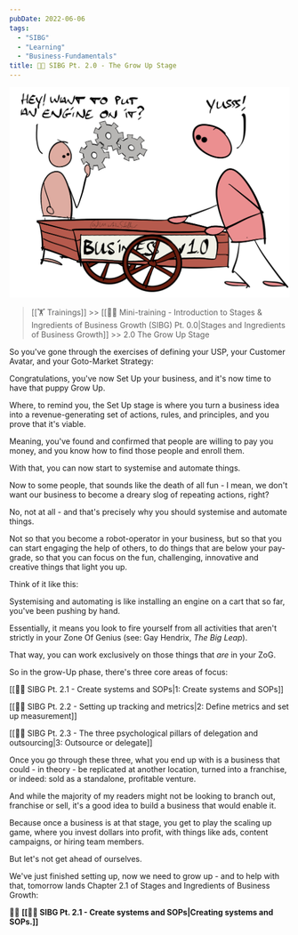 ```yaml
---
pubDate: 2022-06-06
tags:
  - "SIBG"
  - "Learning"
  - "Business-Fundamentals"
title: 👨‍🎓 SIBG Pt. 2.0 - The Grow Up Stage
---
```


![](Media/SalesFlowCoach_SIBG_Grow-Up-stage_MartinStellar.jpg)

>[[🏋️ Trainings]] >> [[👨‍🎓 Mini-training - Introduction to Stages & Ingredients of Business Growth (SIBG) Pt. 0.0|Stages and Ingredients of Business Growth]] >> 2.0 The Grow Up Stage

So you've gone through the exercises of defining your USP, your Customer Avatar, and your Goto-Market Strategy:

Congratulations, you've now Set Up your business, and it's now time to have that puppy Grow Up.

Where, to remind you, the Set Up stage is where you turn a business idea into a revenue-generating set of actions, rules, and principles, and you prove that it's viable.

Meaning, you've found and confirmed that people are willing to pay you money, and you know how to find those people and enroll them.

With that, you can now start to systemise and automate things.

Now to some people, that sounds like the death of all fun - I mean, we don't want our business to become a dreary slog of repeating actions, right?

No, not at all - and that's precisely why you should systemise and automate things.

Not so that you become a robot-operator in your business, but so that you can start engaging the help of others, to do things that are below your pay-grade, so that you can focus on the fun, challenging, innovative and creative things that light you up.

Think of it like this:

Systemising and automating is like installing an engine on a cart that so far, you've been pushing by hand.

Essentially, it means you look to fire yourself from all activities that aren't strictly in your Zone Of Genius (see: Gay Hendrix, *The Big Leap*).

That way, you can work exclusively on those things that _are_ in your ZoG.

So in the grow-Up phase, there's three core areas of focus:

[[👨‍🎓 SIBG Pt. 2.1 - Create systems and SOPs|1: Create systems and SOPs]]

[[👨‍🎓 SIBG Pt. 2.2 - Setting up tracking and metrics|2: Define metrics and set up measurement]]

[[👨‍🎓 SIBG Pt. 2.3 - The three psychological pillars of delegation and outsourcing|3: Outsource or delegate]]

Once you go through these three, what you end up with is a business that could - in theory - be replicated at another location, turned into a franchise, or indeed: sold as a standalone, profitable venture.

And while the majority of my readers might not be looking to branch out, franchise or sell, it's a good idea to build a business that would enable it.

Because once a business is at that stage, you get to play the scaling up game, where you invest dollars into profit, with things like ads, content campaigns, or hiring team members.

But let's not get ahead of ourselves.

We've just finished setting up, now we need to grow up - and to help with that, tomorrow lands Chapter 2.1 of Stages and Ingredients of Business Growth:

👨‍🎓 **[[👨‍🎓 SIBG Pt. 2.1 - Create systems and SOPs|Creating systems and SOPs.]]**

<br />
